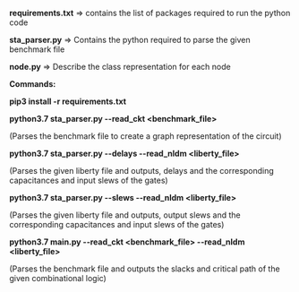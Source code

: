 

**requirements.txt** => contains the list of packages required to run the python code

**sta_parser.py** => Contains the python required to parse the given benchmark file

**node.py** => Describe the class representation for each node

**Commands:**

**pip3 install -r requirements.txt**

**python3.7 sta_parser.py --read_ckt <benchmark_file>**

(Parses the benchmark file to create a graph representation of the circuit)

**python3.7 sta_parser.py --delays --read_nldm <liberty_file>** 

(Parses the given liberty file and outputs, delays and the corresponding capacitances and input slews of the gates)

**python3.7 sta_parser.py --slews --read_nldm <liberty_file>** 

(Parses the given liberty file and outputs, output slews and the corresponding capacitances and input slews of the gates)

**python3.7 main.py --read_ckt <benchmark_file> --read_nldm <liberty_file>**

(Parses the benchmark file and outputs the slacks and critical path of the given combinational logic)
